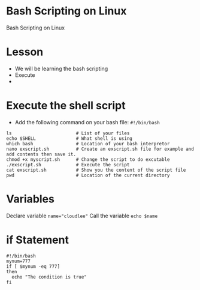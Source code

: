 # Bash Scripting on Linux
Bash Scripting on Linux
# Lesson
- We will be learning the bash scripting
- Execute
- 
# Execute the shell script
- Add the following command on your bash file: `#!/bin/bash`
```
ls                        # List of your files
echo $SHELL               # What shell is using
which bash                # Location of your bash interpretor
nano exscript.sh          # Create an exscript.sh file for example and add contents then save it.
chmod +x myscript.sh      # Change the script to do excutable
./exscript.sh             # Execute the script
cat exscript.sh           # Show you the content of the script file
pwd                       # Location of the current directory
```
# Variables
Declare variable `name="cloudlee"`
Call the variable `echo $name`
# if Statement
```
#!/bin/bash
mynum=777
if [ $mynum -eq 777]
then
  echo "The condition is true"
fi
```

